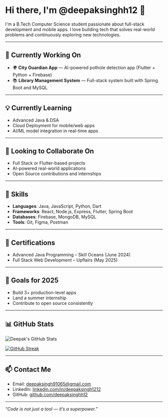 # Hi there, I'm @deepaksinghh12 👋

I'm a B.Tech Computer Science student passionate about full-stack development and mobile apps. I love building tech that solves real-world problems and continuously exploring new technologies.

---

## 🚀 Currently Working On
- 🌍 **City Guardian App** — AI-powered pothole detection app (Flutter + Python + Firebase)
- 📚 **Library Management System** — Full-stack system built with Spring Boot and MySQL

---

## 💡 Currently Learning
- Advanced Java & DSA
- Cloud Deployment for mobile/web apps
- AI/ML model integration in real-time apps

---

## 🤝 Looking to Collaborate On
- Full Stack or Flutter-based projects
- AI-powered real-world applications
- Open Source contributions and internships

---

## 🔧 Skills
- **Languages**: Java, JavaScript, Python, Dart
- **Frameworks**: React, Node.js, Express, Flutter, Spring Boot
- **Databases**: Firebase, MongoDB, MySQL
- **Tools**: Git, Figma, Postman

---

## 📜 Certifications
- Advanced Java Programming – Skill Oceans (June 2024)
- Full Stack Web Development – Upflairs (May 2025)

---

## 🎯 Goals for 2025
- Build 3+ production-level apps
- Land a summer internship
- Contribute to open source consistently

---

## 📊 GitHub Stats

![Deepak's GitHub Stats](https://github-readme-stats.vercel.app/api?username=deepaksinghh12&show_icons=true&theme=tokyonight)

[![GitHub Streak](https://streak-stats.demolab.com?user=deepaksinghh12&theme=radical)](https://git.io/streak-stats)

---

## 📫 Contact Me
- Email: deepaksingh91065@gmail.com  
- LinkedIn: [linkedin.com/in/deepaksingh1212](https://www.linkedin.com/in/deepaksingh1212/)  
- GitHub: [github.com/deepaksinghh12](https://github.com/deepaksinghh12)

---

_“Code is not just a tool — it’s a superpower.”_

